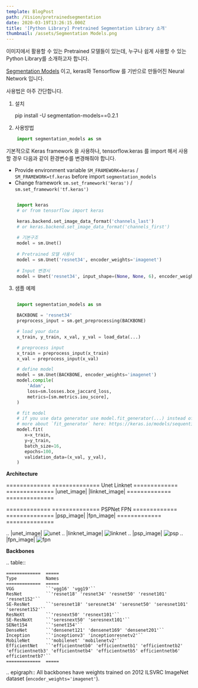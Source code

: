 ```yaml
---
template: BlogPost
path: /Vision/pretrainedsegmentation
date: 2020-03-19T13:26:15.000Z
title: '[Python Library] Pretrained Segmentation Library 소개'
thumbnail: /assets/Segmentation Models.png
---
```

이미지에서 활용할 수 있는 Pretrained 모델들이 있는데, 누구나 쉽게 사용할 수 있는 Python Library를 소개하고자 합니다. 

[Segmentation Models](https://github.com/qubvel/segmentation_models) 이고, keras와 Tensorflow 를 기반으로 만들어진 Neural Network  입니다. 

사용법은 아주 간단합니다. 

1.  설치 

    pip install -U segmentation-models==0.2.1 


2. 사용방법

```python
    import segmentation_models as sm
```

기본적으로 Keras framework 을 사용하나, tensorflow.keras 를 import 해서 사용할 경우 다음과 같이 환경변수를 변경해줘야 합니다.

- Provide environment variable ``SM_FRAMEWORK=keras`` / ``SM_FRAMEWORK=tf.keras`` before import ``segmentation_models``
- Change framework ``sm.set_framework('keras')`` /  ``sm.set_framework('tf.keras')``


```python

    import keras
    # or from tensorflow import keras

    keras.backend.set_image_data_format('channels_last')
    # or keras.backend.set_image_data_format('channels_first')
    
    # 기본구조
    model = sm.Unet()
    
    # Pretrained 모델 사용시
    model = sm.Unet('resnet34', encoder_weights='imagenet')
    
    # Input 변경시
    model = Unet('resnet34', input_shape=(None, None, 6), encoder_weights=None)

```


3. 샘플 예제

```python

    import segmentation_models as sm

    BACKBONE = 'resnet34'
    preprocess_input = sm.get_preprocessing(BACKBONE)

    # load your data
    x_train, y_train, x_val, y_val = load_data(...)

    # preprocess input
    x_train = preprocess_input(x_train)
    x_val = preprocess_input(x_val)

    # define model
    model = sm.Unet(BACKBONE, encoder_weights='imagenet')
    model.compile(
        'Adam',
        loss=sm.losses.bce_jaccard_loss,
        metrics=[sm.metrics.iou_score],
    )

    # fit model
    # if you use data generator use model.fit_generator(...) instead of model.fit(...)
    # more about `fit_generator` here: https://keras.io/models/sequential/#fit_generator
    model.fit(
       x=x_train,
       y=y_train,
       batch_size=16,
       epochs=100,
       validation_data=(x_val, y_val),
    )

```

**Architecture**

============= ==============
Unet          Linknet
============= ==============
|unet_image|  |linknet_image|
============= ==============

============= ==============
PSPNet        FPN
============= ==============
|psp_image|   |fpn_image|
============= ==============


.. |unet_image| ![unet](https://github.com/cool21th/cooldelog/tree/master/public/assets/unet.png)
.. |linknet_image| ![linknet](https://github.com/cool21th/cooldelog/tree/master/public/assets/linknet.png)
.. |psp_image| ![psp](https://github.com/cool21th/cooldelog/tree/master/public/assets/pspnet.png)
.. |fpn_image| ![fpn](https://github.com/cool21th/cooldelog/tree/master/public/assets/fpn.png)



**Backbones**

.. table:: 

    =============  ===== 
    Type           Names
    =============  =====
    VGG            ``'vgg16' 'vgg19'``
    ResNet         ``'resnet18' 'resnet34' 'resnet50' 'resnet101' 'resnet152'``
    SE-ResNet      ``'seresnet18' 'seresnet34' 'seresnet50' 'seresnet101' 'seresnet152'``
    ResNeXt        ``'resnext50' 'resnext101'``
    SE-ResNeXt     ``'seresnext50' 'seresnext101'``
    SENet154       ``'senet154'``
    DenseNet       ``'densenet121' 'densenet169' 'densenet201'`` 
    Inception      ``'inceptionv3' 'inceptionresnetv2'``
    MobileNet      ``'mobilenet' 'mobilenetv2'``
    EfficientNet   ``'efficientnetb0' 'efficientnetb1' 'efficientnetb2' 'efficientnetb3' 'efficientnetb4' 'efficientnetb5' efficientnetb6' efficientnetb7'``
    =============  =====

.. epigraph::
    All backbones have weights trained on 2012 ILSVRC ImageNet dataset (``encoder_weights='imagenet'``). 

